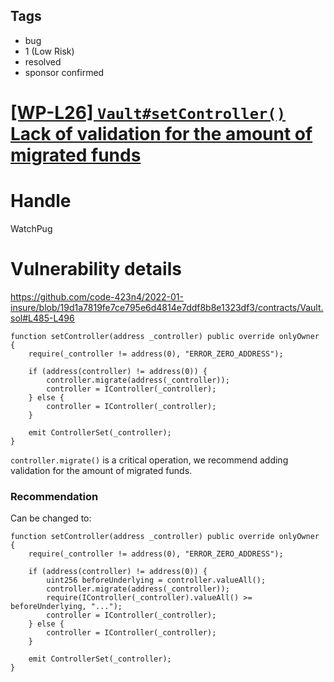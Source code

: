 ## Tags

- bug
- 1 (Low Risk)
- resolved
- sponsor confirmed

# [[WP-L26] `Vault#setController()` Lack of validation for the amount of migrated funds](https://github.com/code-423n4/2022-01-insure-findings/issues/268) 

# Handle

WatchPug


# Vulnerability details

https://github.com/code-423n4/2022-01-insure/blob/19d1a7819fe7ce795e6d4814e7ddf8b8e1323df3/contracts/Vault.sol#L485-L496

```solidity
function setController(address _controller) public override onlyOwner {
    require(_controller != address(0), "ERROR_ZERO_ADDRESS");

    if (address(controller) != address(0)) {
        controller.migrate(address(_controller));
        controller = IController(_controller);
    } else {
        controller = IController(_controller);
    }

    emit ControllerSet(_controller);
}
```

`controller.migrate()` is a critical operation, we recommend adding validation for the amount of migrated funds.

### Recommendation

Can be changed to:

```solidity
function setController(address _controller) public override onlyOwner {
    require(_controller != address(0), "ERROR_ZERO_ADDRESS");

    if (address(controller) != address(0)) {
        uint256 beforeUnderlying = controller.valueAll();
        controller.migrate(address(_controller));
        require(IController(_controller).valueAll() >= beforeUnderlying, "...");
        controller = IController(_controller);
    } else {
        controller = IController(_controller);
    }

    emit ControllerSet(_controller);
}
```

